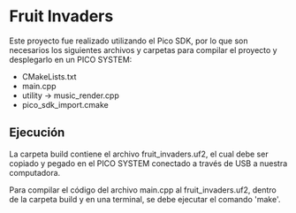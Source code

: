 # Fruit Invaders

Este proyecto fue realizado utilizando el Pico SDK, por lo que son necesarios los siguientes archivos y carpetas para compilar el proyecto y desplegarlo en un PICO SYSTEM:

- CMakeLists.txt
- main.cpp
- utility -> music_render.cpp
- pico_sdk_import.cmake

## Ejecución

La carpeta build contiene el archivo fruit_invaders.uf2, el cual debe ser copiado y pegado en el PICO SYSTEM conectado a través de USB a nuestra computadora.

Para compilar el código del archivo main.cpp al fruit_invaders.uf2, dentro de la carpeta build y en una terminal, se debe ejecutar el comando 'make'.
